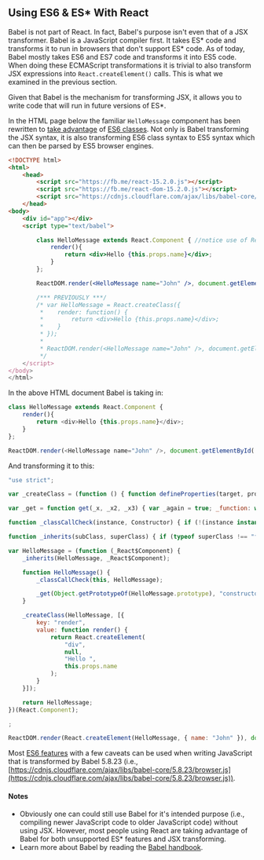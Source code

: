## Using ES6 & ES\* With React

Babel is not part of React. In fact, Babel's purpose isn't even that of a JSX transformer. Babel is a JavaScript compiler first.  It takes ES\* code and transforms it to run in browsers that don't support ES\* code. As of today, Babel mostly takes ES6 and ES7 code and transforms it into ES5 code. When doing these ECMAScript transformations it is trivial to also transform JSX expressions into `React.createElement()` calls. This is what we examined in the previous section.

Given that Babel is the mechanism for transforming JSX, it allows you to write code that will run in future versions of ES\*.

In the HTML page below the familiar `HelloMessage` component has been rewritten to [take advantage](http://babeljs.io/blog/2015/06/07/react-on-es6-plus/) of [ES6 classes](https://github.com/lukehoban/es6features#classes). Not only is Babel transforming the JSX syntax, it is also transforming ES6 class syntax to ES5 syntax which can then be parsed by ES5 browser engines.

```html
<!DOCTYPE html>
<html>
    <head>
        <script src="https://fb.me/react-15.2.0.js"></script>
        <script src="https://fb.me/react-dom-15.2.0.js"></script>
        <script src="https://cdnjs.cloudflare.com/ajax/libs/babel-core/5.8.23/browser.min.js"></script>
    </head>
<body>
    <div id="app"></div>
    <script type="text/babel">

        class HelloMessage extends React.Component { //notice use of React.Component
            render(){
                return <div>Hello {this.props.name}</div>;
            }
        };

        ReactDOM.render(<HelloMessage name="John" />, document.getElementById('app'));

        /*** PREVIOUSLY ***/
        /* var HelloMessage = React.createClass({
         *    render: function() {
         *        return <div>Hello {this.props.name}</div>;
         *    }
         * });
         *
         * ReactDOM.render(<HelloMessage name="John" />, document.getElementById('app'));
         */
    </script>
</body>
</html>
```

In the above HTML document Babel is taking in:

```javascript
class HelloMessage extends React.Component {
    render(){
        return <div>Hello {this.props.name}</div>;
    }
};

ReactDOM.render(<HelloMessage name="John" />, document.getElementById('app'));
```

And transforming it to this:

```javascript
"use strict";

var _createClass = (function () { function defineProperties(target, props) { for (var i = 0; i < props.length; i++) { var descriptor = props[i]; descriptor.enumerable = descriptor.enumerable || false; descriptor.configurable = true; if ("value" in descriptor) descriptor.writable = true; Object.defineProperty(target, descriptor.key, descriptor); } } return function (Constructor, protoProps, staticProps) { if (protoProps) defineProperties(Constructor.prototype, protoProps); if (staticProps) defineProperties(Constructor, staticProps); return Constructor; }; })();

var _get = function get(_x, _x2, _x3) { var _again = true; _function: while (_again) { var object = _x, property = _x2, receiver = _x3; _again = false; if (object === null) object = Function.prototype; var desc = Object.getOwnPropertyDescriptor(object, property); if (desc === undefined) { var parent = Object.getPrototypeOf(object); if (parent === null) { return undefined; } else { _x = parent; _x2 = property; _x3 = receiver; _again = true; desc = parent = undefined; continue _function; } } else if ("value" in desc) { return desc.value; } else { var getter = desc.get; if (getter === undefined) { return undefined; } return getter.call(receiver); } } };

function _classCallCheck(instance, Constructor) { if (!(instance instanceof Constructor)) { throw new TypeError("Cannot call a class as a function"); } }

function _inherits(subClass, superClass) { if (typeof superClass !== "function" && superClass !== null) { throw new TypeError("Super expression must either be null or a function, not " + typeof superClass); } subClass.prototype = Object.create(superClass && superClass.prototype, { constructor: { value: subClass, enumerable: false, writable: true, configurable: true } }); if (superClass) Object.setPrototypeOf ? Object.setPrototypeOf(subClass, superClass) : subClass.__proto__ = superClass; }

var HelloMessage = (function (_React$Component) {
    _inherits(HelloMessage, _React$Component);

    function HelloMessage() {
        _classCallCheck(this, HelloMessage);

        _get(Object.getPrototypeOf(HelloMessage.prototype), "constructor", this).apply(this, arguments);
    }

    _createClass(HelloMessage, [{
        key: "render",
        value: function render() {
            return React.createElement(
                "div",
                null,
                "Hello ",
                this.props.name
            );
        }
    }]);

    return HelloMessage;
})(React.Component);

;

ReactDOM.render(React.createElement(HelloMessage, { name: "John" }), document.getElementById('app'));
```

Most [ES6 features](https://github.com/lukehoban/es6features) with a few caveats can be used when writing JavaScript that is transformed by Babel 5.8.23 (i.e., [https://cdnjs.cloudflare.com/ajax/libs/babel-core/5.8.23/browser.js](https://cdnjs.cloudflare.com/ajax/libs/babel-core/5.8.23/browser.js)).

#### Notes

* Obviously one can could still use Babel for it's intended purpose (i.e., compiling newer JavaScript code to older JavaScript code) without using JSX. However, most people using React are taking advantage of Babel for both unsupported ES\* features and JSX transforming.
* Learn more about Babel by reading the [Babel handbook](https://github.com/thejameskyle/babel-handbook/blob/master/translations/en/user-handbook.md).
